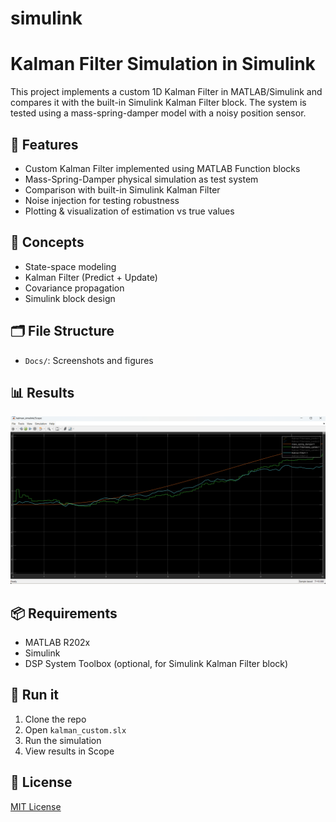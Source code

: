 # simulink
#  Kalman Filter Simulation in Simulink

This project implements a custom 1D Kalman Filter in MATLAB/Simulink and compares it with the built-in Simulink Kalman Filter block. The system is tested using a mass-spring-damper model with a noisy position sensor.

## 🔧 Features
- Custom Kalman Filter implemented using MATLAB Function blocks
- Mass-Spring-Damper physical simulation as test system
- Comparison with built-in Simulink Kalman Filter
- Noise injection for testing robustness
- Plotting & visualization of estimation vs true values

## 🧠 Concepts
- State-space modeling
- Kalman Filter (Predict + Update)
- Covariance propagation
- Simulink block design

## 🗂 File Structure
- `Docs/`: Screenshots and figures

## 📊 Results
![KF Comparison](docs/comparison.png)

## 📦 Requirements
- MATLAB R202x
- Simulink
- DSP System Toolbox (optional, for Simulink Kalman Filter block)

## 🚀 Run it
1. Clone the repo
2. Open `kalman_custom.slx`
3. Run the simulation
4. View results in Scope

## 📃 License
[MIT License](LICENSE)
